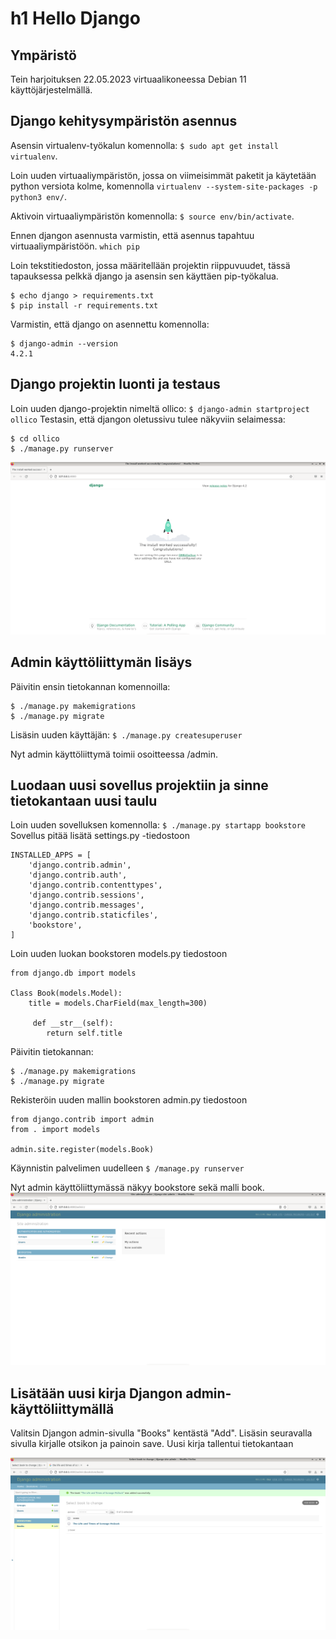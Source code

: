 # h1 Hello Django

## Ympäristö
Tein harjoituksen 22.05.2023 virtuaalikoneessa Debian 11 käyttöjärjestelmällä.

## Django kehitysympäristön asennus
Asensin virtualenv-työkalun komennolla:
`$ sudo apt get install virtualenv`.

Loin uuden virtuaaliympäristön, jossa on viimeisimmät paketit ja käytetään python versiota kolme, komennolla
`virtualenv --system-site-packages -p python3 env/`.

Aktivoin virtuaaliympäristön komennolla:
`$ source env/bin/activate`.

Ennen djangon asennusta varmistin, että asennus tapahtuu virtuaaliympäristöön.
`which pip`

Loin tekstitiedoston, jossa määritellään projektin riippuvuudet, tässä tapauksessa pelkkä django ja asensin sen käyttäen pip-työkalua.
```
$ echo django > requirements.txt 
$ pip install -r requirements.txt
```

Varmistin, että django on asennettu komennolla:
```
$ django-admin --version 
4.2.1
```

## Django projektin luonti ja testaus
Loin uuden django-projektin nimeltä ollico: `$ django-admin startproject ollico`
Testasin, että djangon oletussivu tulee näkyviin selaimessa:
```
$ cd ollico 
$ ./manage.py runserver
```
![Django-oletussivu](./django_install_test.png)

## Admin käyttöliittymän lisäys
Päivitin ensin tietokannan komennoilla:
```
$ ./manage.py makemigrations
$ ./manage.py migrate
```

Lisäsin uuden käyttäjän: `$ ./manage.py createsuperuser`

Nyt admin käyttöliittymä toimii osoitteessa /admin.

## Luodaan uusi sovellus projektiin ja sinne tietokantaan uusi taulu

Loin uuden sovelluksen komennolla: `$ ./manage.py startapp bookstore`
Sovellus pitää lisätä settings\.py -tiedostoon
```
INSTALLED_APPS = [
    'django.contrib.admin',
    'django.contrib.auth',
    'django.contrib.contenttypes',
    'django.contrib.sessions',
    'django.contrib.messages',
    'django.contrib.staticfiles',
    'bookstore',
]
```

Loin uuden luokan bookstoren models.py tiedostoon
```
from django.db import models

Class Book(models.Model):
    title = models.CharField(max_length=300)

     def __str__(self):
        return self.title
```

Päivitin tietokannan:
```
$ ./manage.py makemigrations
$ ./manage.py migrate
```

Rekisteröin uuden mallin bookstoren admin.py tiedostoon
```
from django.contrib import admin
from . import models 

admin.site.register(models.Book)
```

Käynnistin palvelimen uudelleen
`$ /manage.py runserver`

Nyt admin käyttöliittymässä näkyy bookstore sekä malli book.
![Django-oletussivu](./django_admin.png)

## Lisätään uusi kirja Djangon admin-käyttöliittymällä

Valitsin Djangon admin-sivulla "Books" kentästä "Add". Lisäsin seuravalla sivulla kirjalle otsikon ja painoin save. Uusi kirja tallentui tietokantaan

![Django-oletussivu](./django_save.png)






